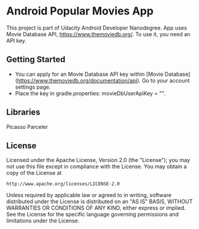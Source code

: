 # Android Popular Movies App

This project is part of Udacity Android Developer Nanodegree. App uses Movie Database API, https://www.themoviedb.org/. To use it, you need an API key.


## Getting Started

- You can apply for an Movie Database API key within [Movie Database] (https://www.themoviedb.org/documentation/api). Go to your account settings page.  
- Place the key in gradle.properties: movieDbUserApiKey = "<API key>".


## Libraries

Picasso
Parceler


## License

Licensed under the Apache License, Version 2.0 (the "License");
you may not use this file except in compliance with the License.
You may obtain a copy of the License at

    http://www.apache.org/licenses/LICENSE-2.0

Unless required by applicable law or agreed to in writing, software
distributed under the License is distributed on an "AS IS" BASIS,
WITHOUT WARRANTIES OR CONDITIONS OF ANY KIND, either express or implied.
See the License for the specific language governing permissions and
limitations under the License.